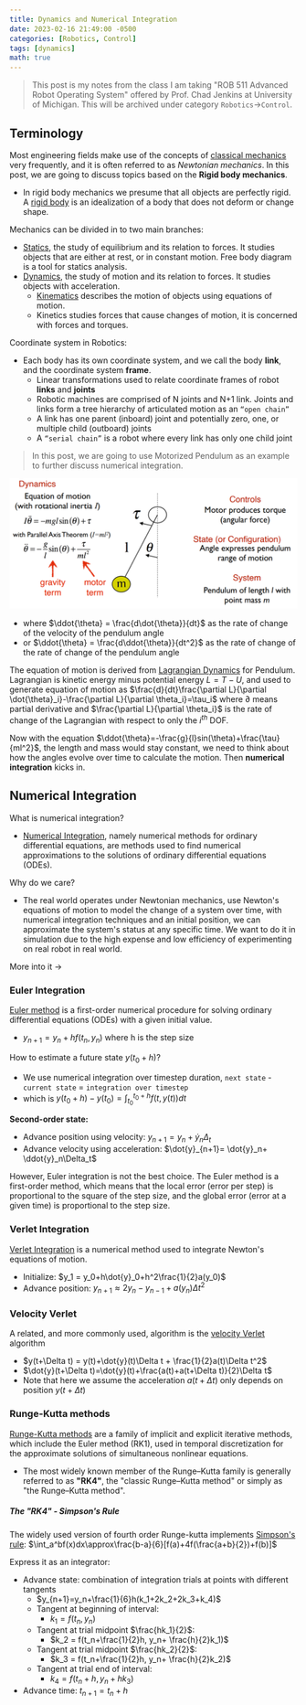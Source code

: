 ```yaml
---
title: Dynamics and Numerical Integration
date: 2023-02-16 21:49:00 -0500
categories: [Robotics, Control]
tags: [dynamics] 
math: true
---
```


> This post is my notes from the class I am taking "ROB 511 Advanced Robot Operating System" offered by Prof. Chad Jenkins at University of Michigan. This will be archived under category `Robotics`->`Control`.

## Terminology
Most engineering fields make use of the concepts of [classical mechanics](https://en.wikipedia.org/wiki/Classical_mechanics) very frequently, and it is often referred to as *Newtonian mechanics*. In this post, we are going to discuss topics based on the **Rigid body mechanics**.
- In rigid body mechanics we presume that all objects are perfectly rigid. A [rigid body](https://en.wikipedia.org/wiki/Rigid_body) is an idealization of a body that does not deform or change shape. 

Mechanics can be divided in to two main branches:
- [Statics](https://en.wikipedia.org/wiki/Statics), the study of equilibrium and its relation to forces. It studies objects that are either at rest, or in constant motion. Free body diagram is a tool for statics analysis. 
- [Dynamics](https://en.wikipedia.org/wiki/Analytical_dynamics), the study of motion and its relation to forces. It studies objects with acceleration.
  - [Kinematics](https://en.wikipedia.org/wiki/Kinematics) describes the motion of objects using equations of motion.
  - Kinetics studies forces that cause changes of motion, it is concerned with forces and torques.

Coordinate system in Robotics:
- Each body has its own coordinate system, and we call the body **link**, and the coordinate system **frame**.
  - Linear transformations used to relate coordinate frames of robot **links** and **joints**
  - Robotic machines are comprised of N joints and N+1 link. Joints and links form a tree hierarchy of articulated motion as an `“open chain”`
  - A link has one parent (inboard) joint and potentially zero, one, or multiple child (outboard) joints
  - A `“serial chain”` is a robot where every link has only one child joint

> In this post, we are going to use Motorized Pendulum as an example to further discuss numerical integration.

![](/assets/figures/2023-images/2023-02-16-dynamics-and-numerical-integration-01.png)
  - where $\ddot{\theta} = \frac{d\dot{\theta}}{dt}$ as the rate of change of the velocity of the pendulum angle 
  - or $\ddot{\theta} = \frac{d\ddot{\theta}}{dt^2}$ as the rate of change of the rate of change of the pendulum angle
 
The equation of motion is derived from [Lagrangian Dynamics](https://en.wikipedia.org/wiki/Lagrangian_mechanics) for Pendulum. Lagrangian is kinetic energy minus potential energy $L = T-U$, and used to generate equation of motion as $\frac{d}{dt}\frac{\partial L}{\partial \dot{\theta}_i}-\frac{\partial L}{\partial  \theta_i}=\tau_i$ where $\partial$ means partial derivative and $\frac{\partial L}{\partial  \theta_i}$ is the rate of change of the Lagrangian with respect to only the $i^{th}$ DOF.

Now with the equation $\ddot{\theta}=-\frac{g}{l}sin(\theta)+\frac{\tau}{ml^2}$, the length and mass would stay constant, we need to think about how the angles evolve over time to calculate the motion. Then **numerical integration** kicks in.

## Numerical Integration
What is numerical integration?
- [Numerical Integration](https://en.wikipedia.org/wiki/Numerical_methods_for_ordinary_differential_equations), namely numerical methods for ordinary differential equations, are methods used to find numerical approximations to the solutions of ordinary differential equations (ODEs).

Why do we care?
- The real world operates under Newtonian mechanics, use Newton's equations of motion to model the change of a system over time, with numerical integration techniques and an initial position, we can approximate the system's status at any specific time. We want to do it in simulation due to the high expense and low efficiency of experimenting on real robot in real world. 

More into it ->

### Euler Integration
[Euler method](https://en.wikipedia.org/wiki/Euler_method) is a first-order numerical procedure for solving ordinary differential equations (ODEs) with a given initial value.
- $y_{n+1}=y_n+hf(t_n, y_n)$ where h is the step size

How to estimate a future state $y(t_0+h)$?
- We use numerical integration over timestep duration, `next state` - `current state` = `integration over timestep`
- which is $y(t_0+h)-y(t_0)=\int_{t_0}^{t_0+h} f(t, y(t))dt$

**Second-order state:**
- Advance position using velocity: $y_{n+1} = y_n + \dot{y}_n\Delta_t$
- Advance velocity using acceleration: $\dot{y}_{n+1}= \dot{y}_n+ \ddot{y}_n\Delta_t$

However, Euler integration is not the best choice. The Euler method is a first-order method, which means that the local error (error per step) is proportional to the square of the step size, and the global error (error at a given time) is proportional to the step size. 

### Verlet Integration
[Verlet Integration](https://en.wikipedia.org/wiki/Verlet_integration) is a numerical method used to integrate Newton's equations of motion.
- Initialize: $y_1 = y_0+h\dot{y}_0+h^2\frac{1}{2}a(y_0)$
- Advance position: $y_{n+1}\approx2y_n-y_{n-1}+a(y_n)\Delta t^2$

### Velocity Verlet
A related, and more commonly used, algorithm is the [velocity Verlet](https://en.wikipedia.org/wiki/Verlet_integration#Velocity_Verlet) algorithm
- $y(t+\Delta t) = y(t)+\dot{y}(t)\Delta t + \frac{1}{2}a(t)\Delta t^2$
- $\dot{y}(t+\Delta t)=\dot{y}(t)+\frac{a(t)+a(t+\Delta t)}{2}\Delta t$
- Note that here we assume the acceleration $a(t+\Delta t)$ only depends on position $y(t+\Delta t)$


### Runge-Kutta methods
[Runge-Kutta methods](https://en.wikipedia.org/wiki/Runge%E2%80%93Kutta_methods) are a family of implicit and explicit iterative methods, which include the Euler method (RK1), used in temporal discretization for the approximate solutions of simultaneous nonlinear equations. 
- The most widely known member of the Runge–Kutta family is generally referred to as **"RK4"**, the "classic Runge–Kutta method" or simply as "the Runge–Kutta method".

##### The "RK4" - Simpson's Rule
The widely used version of fourth order Runge-kutta implements [Simpson's rule](https://en.wikipedia.org/wiki/Simpson%27s_rule): $\int_a^bf(x)dx\approx\frac{b-a}{6}[f(a)+4f(\frac{a+b}{2})+f(b)]$

Express it as an integrator:
- Advance state: combination of integration trials at points with different tangents
  - $y_{n+1}=y_n+\frac{1}{6}h(k_1+2k_2+2k_3+k_4)$
  - Tangent at beginning of interval: 
    - $k_1 = f(t_n, y_n)$ 
  - Tangent at trial midpoint $\frac{hk_1}{2}$: 
    - $k_2 = f(t_n+\frac{1}{2}h, y_n+ \frac{h}{2}k_1)$
  - Tangent at trial midpoint $\frac{hk_2}{2}$: 
    - $k_3 = f(t_n+\frac{1}{2}h, y_n+ \frac{h}{2}k_2)$
  - Tangent at trial end of interval: 
    - $k_4 = f(t_n+h, y_n+hk_3)$
- Advance time: $t_{n+1}=t_n+h$